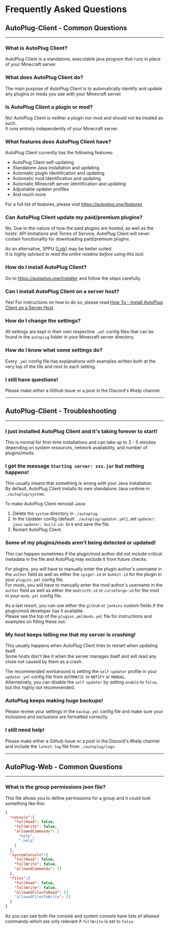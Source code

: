 # Frequently Asked Questions

## AutoPlug-Client - Common Questions

---

### **What is AutoPlug Client?**  
AutoPlug Client is a standalone, executable java program that runs in place of your Minecraft server.

### **What does AutoPlug Client do?**  
The main purpose of AutoPlug Client is to automatically identify and update any plugins or mods you use with your Minecraft server.

### **Is AutoPlug Client a plugin or mod?**  
No! AutoPlug Client is neither a plugin nor mod and should not be treated as such.  
It runs entirely independently of your Minecraft server.

### **What features does AutoPlug Client have?**  
AutoPlug Client currently has the following features:
- AutoPlug Client self-updating
- Standalone Java installation and updating
- Automatic plugin identification and updating
- Automatic mod identification and updating
- Automatic Minecraft server identification and updating
- Adjustable updater profiles
- And much more

For a full list of features, please visit <https://autoplug.one/features>

### **Can AutoPlug Client update my paid/premium plugins?**  
No. Due to the nature of how the paid plugins are hosted, as well as the hosts' API limitations and Terms of Service, AutoPlug Client will never contain functionality for downloading paid/premium plugins.

As an alternative, SPPU [[Link](https://github.com/Osiris-Team/SPPU)] may be better suited.  
*It is highly advised to read the entire readme before using this tool.*

### **How do I install AutoPlug Client?**  
Go to <https://autoplug.one/installer> and follow the steps carefully.

### **Can I install AutoPlug Client on a server host?**  
Yes! For instructions on how to do so, please read [How To - Install AutoPlug Client on a Server Host](LinkToPageTBD).

### **How do I change the settings?**  
All settings are kept in their own respective `.yml` config files that can be found in the `autoplug` folder in your Minecraft server directory.

### **How do I know what some settings do?**  
Every `.yml` config file has explanations with examples written both at the very top of the file and next to each setting.

### **I still have questions!**  
Please make either a Github Issue or a post in the Discord's #help channel.

---

## AutoPlug-Client - Troubleshooting

---

### **I just installed AutoPlug Client and it's taking forever to start!**  
This is normal for first-time installations and can take up to 3 - 5 minutes depending on system resources, network availability, and number of plugins/mods.

### **I get the message `Starting server: xxx.jar` but nothing happens!**  
This usually means that something is wrong with your Java installation.  
By default, AutoPlug Client installs its own standalone Java runtime in `./autoplug/system`.

To make AutoPlug Client reinstall Java:
1. Delete the `system` directory in `./autoplug`.
2. In the Updater config (default: `./autoplug/updater.yml`), set `updater: java-updater: build-id:` to `0` and save the file.
3. Restart AutoPlug Client.

### **Some of my plugins/mods aren't being detected or updated!**  
This can happen sometimes if the plugin/mod author did not include critical metadata in the file and AutoPlug may exclude it from future checks.

For plugins, you will have to manually enter the plugin author's username in the `author` field as well as either the `spigot-id` or `bukkit-id` for the plugin in your `plugins.yml` config file.  
For mods, you will have to manually enter the mod author's username in the `author` field as well as either the `modrinth-id` or `curseforge-id` for the mod in your `mods.yml` config file.

As a last resort, you can use either the `github` or `jenkins` custom fields if the plugin/mod developer has it available.  
Please see the top of the `plugins.yml`/`mods.yml` file for instructions and examples on filling these out.

### **My host keeps telling me that my server is crashing!**  
This usually happens when AutoPlug Client tries to restart when updating itself.  
Some hosts don't like it when the server manages itself and will read any close not caused by them as a crash.

The recommended workaround is setting the `self-updater` profile in your `updater.yml` config file from `AUTOMATIC` to `NOTIFY` or `MANUAL`.  
Alternatively, you can disable the `self-updater` by setting `enable` to `false`, but this highly not recommended.

### **AutoPlug keeps making huge backups!**  
Please review your settings in the `backup.yml` config file and make sure your inclusions and exclusions are formatted correctly.

### **I still need help!**  
Please make either a Github Issue or a post in the Discord's #help channel and include the `latest.log` file from `./autoplug/logs`.

---

## AutoPlug-Web - Common Questions

---

### What is the group permissions json file?
This file allows you to define permissions for a group and it could look something like this:
```json
{
  "console":{
    "fullRead": false,
    "fullWrite": false,
    "allowedCommands": [
      "help",
      ".help"
    ]
  },
  "systemConsole":{
    "fullRead": false,
    "fullWrite": false,
    "allowedCommands": []
  },
  "files":{
    "fullRead": false,
    "fullWrite": false,
    "allowedFilesToRead": []
    "allowedFilesToWrite": []
  }
}
```
As you can see both the console and system console have lists of allowed commands 
which are only relevant if `fullWrite` is set to `false`.
